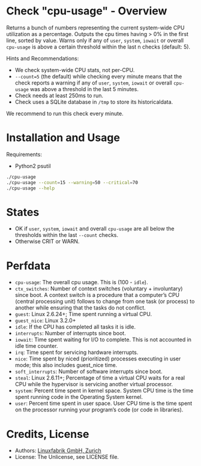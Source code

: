 # Check "cpu-usage" - Overview

Returns a bunch of numbers representing the current system-wide CPU utilization as a percentage. Outputs the cpu times having > 0% in the first line, sorted by value. Warns only if any of `user`, `system`, `iowait` or overall `cpu-usage` is above a certain threshold within the last n checks (default: 5).

Hints and Recommendations:
* We check system-wide CPU stats, not per-CPU.
* `--count=5` (the default) while checking every minute means that the check reports a warning if any of `user`, `system`, `iowait` or overall `cpu-usage` was above a threshold in the last 5 minutes.
* Check needs at least 250ms to run.
* Check uses a SQLite database in `/tmp` to store its historicaldata.

We recommend to run this check every minute.


# Installation and Usage

Requirements:
* Python2 psutil

```bash
./cpu-usage
./cpu-usage --count=15 --warning=50 --critical=70
./cpu-usage --help
```


# States

* OK if `user`, `system`, `iowait` and overall `cpu-usage` are all below the thresholds within the last `--count` checks.
* Otherwise CRIT or WARN.


# Perfdata

* `cpu-usage`: The overall cpu usage. This is (100 - `idle`).
* `ctx_switches`: Number of context switches (voluntary + involuntary) since boot. A context switch is a procedure that a computer’s CPU (central processing unit) follows to change from one task (or process) to another while ensuring that the tasks do not conflict.
* `guest`: Linux 2.6.24+; Time spent running a virtual CPU.
* `guest_nice`: Linux 3.2.0+
* `idle`: If the CPU has completed all tasks it is idle.
* `interrupts`: Number of interrupts since boot.
* `iowait`: Time spent waiting for I/O to complete. This is not accounted in idle time counter.
* `irq`: Time spent for servicing hardware interrupts.
* `nice`: Time spent by niced (prioritized) processes executing in user mode; this also includes guest_nice time.
* `soft_interrupts`: Number of software interrupts since boot.
* `steal`: Linux 2.6.11+; Percentage of time a virtual CPU waits for a real CPU while the hypervisor is servicing another virtual processor.
* `system`: Percent time spent in kernel space. System CPU time is the time spent running code in the Operating System kernel.
* `user`: Percent time spent in user space. User CPU time is the time spent on the processor running your program’s code (or code in libraries).


# Credits, License

* Authors: [Linuxfabrik GmbH, Zurich](https://www.linuxfabrik.ch)
* License: The Unlicense, see LICENSE file.